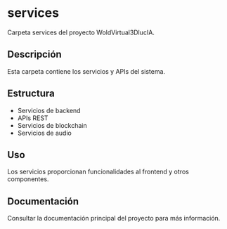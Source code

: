 # services

Carpeta services del proyecto WoldVirtual3DlucIA.

## Descripción
Esta carpeta contiene los servicios y APIs del sistema.

## Estructura
- Servicios de backend
- APIs REST
- Servicios de blockchain
- Servicios de audio

## Uso
Los servicios proporcionan funcionalidades al frontend y otros componentes.

## Documentación
Consultar la documentación principal del proyecto para más información. 